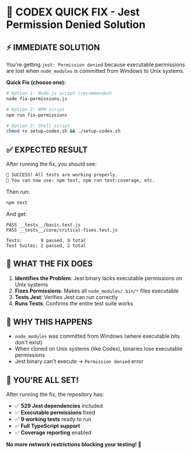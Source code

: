 # 🚀 CODEX QUICK FIX - Jest Permission Denied Solution

## ⚡ IMMEDIATE SOLUTION

You're getting `jest: Permission denied` because executable permissions are lost when `node_modules` is committed from Windows to Unix systems.

**Quick Fix (choose one):**

```bash
# Option 1: Node.js script (recommended)
node fix-permissions.js

# Option 2: NPM script
npm run fix-permissions

# Option 3: Shell script
chmod +x setup-codex.sh && ./setup-codex.sh
```

## ✅ EXPECTED RESULT

After running the fix, you should see:
```bash
🎉 SUCCESS! All tests are working properly.
📝 You can now use: npm test, npm run test:coverage, etc.
```

Then run:
```bash
npm test
```

And get:
```
PASS __tests__/basic.test.js
PASS __tests__/core/critical-fixes.test.js

Tests:       9 passed, 9 total
Test Suites: 2 passed, 2 total
```

## 🔧 WHAT THE FIX DOES

1. **Identifies the Problem**: Jest binary lacks executable permissions on Unix systems
2. **Fixes Permissions**: Makes all `node_modules/.bin/*` files executable
3. **Tests Jest**: Verifies Jest can run correctly
4. **Runs Tests**: Confirms the entire test suite works

## 🎯 WHY THIS HAPPENS

- `node_modules` was committed from Windows (where executable bits don't exist)
- When cloned on Unix systems (like Codex), binaries lose executable permissions
- Jest binary can't execute → `Permission denied` error

## 🚀 YOU'RE ALL SET!

After running the fix, the repository has:
- ✅ **529 Jest dependencies** included
- ✅ **Executable permissions** fixed
- ✅ **9 working tests** ready to run
- ✅ **Full TypeScript support**
- ✅ **Coverage reporting** enabled

**No more network restrictions blocking your testing! 🎉**
